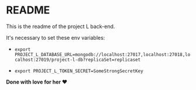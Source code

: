 # README #

This is the readme of the project L back-end.

It's necessary to set these env variables:

- ``export PROJECT_L_DATABASE_URL=mongodb://localhost:27017,localhost:27018,localhost:27019/project-l-db?replicaSet=replicaset``

- ``export PROJECT_L_TOKEN_SECRET=SomeStrongSecretKey``

**Done with love for her :heart:**